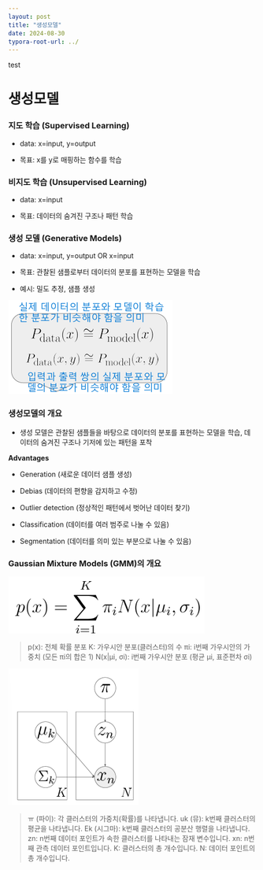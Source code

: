 ```yaml
---
layout: post
title: "생성모델"
date: 2024-08-30
typora-root-url: ../
---
```


test

# 생성모델

### 지도 학습 (Supervised Learning)

- data: x=input, y=output

- 목표: x를 y로 매핑하는 함수를 학습

### 비지도 학습 (Unsupervised Learning)

- data: x=input

- 목표: 데이터의 숨겨진 구조나 패턴 학습

### 생성 모델 (Generative Models)

- data: x=input, y=output OR x=input

- 목표: 관찰된 샘플로부터 데이터의 분포를 표현하는 모델을 학습
- 예시: 밀도 추정, 샘플 생성

![image-20240830143932774](/assets/img/image-20240830143932774.png)

### 생성모델의 개요

- 생성 모델은 관찰된 샘플들을 바탕으로 데이터의 분포를 표현하는 모델을 학습, 데이터의 숨겨진 구조나 기저에 있는 패턴을 포착

**Advantages**

- Generation (새로운 데이터 샘플 생성)

- Debias (데이터의 편향을 감지하고 수정)

- Outlier detection (정상적인 패턴에서 벗어난 데이터 찾기)

- Classification (데이터를 여러 범주로 나눌 수 있음)

- Segmentation (데이터를 의미 있는 부분으로 나눌 수 있음)

###  Gaussian Mixture Models (GMM)의 개요

![image-20240830144551738](/assets/img/image-20240830144551738.png)

> p(x): 전체 확률 분포
> K: 가우시안 분포(클러스터)의 수
> πi: i번째 가우시안의 가중치 (모든 πi의 합은 1)
> N(x|μi, σi): i번째 가우시안 분포 (평균 μi, 표준편차 σi)

![image-20240830144656139](/assets/img/image-20240830144656139.png)

> ㅠ (파이): 각 클러스터의 가중치(확률)를 나타냅니다.
> uk (뮤): k번째 클러스터의 평균을 나타냅니다.
> Ek (시그마): k번째 클러스터의 공분산 행렬을 나타냅니다.
> zn: n번째 데이터 포인트가 속한 클러스터를 나타내는 잠재 변수입니다.
> xn: n번째 관측 데이터 포인트입니다.
> K: 클러스터의 총 개수입니다.
> N: 데이터 포인트의 총 개수입니다.





















































